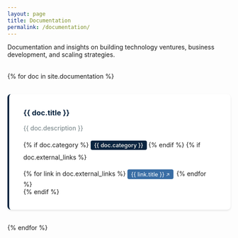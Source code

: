 ```yaml
---
layout: page
title: Documentation
permalink: /documentation/
---
```


Documentation and insights on building technology ventures, business development, and scaling strategies.

<div class="documentation-grid">
  {% for doc in site.documentation %}
  <div class="documentation-card">
    <h3><a href="{{ doc.url }}">{{ doc.title }}</a></h3>
    <p>{{ doc.description }}</p>
    {% if doc.category %}
    <span class="doc-category">{{ doc.category }}</span>
    {% endif %}
    {% if doc.external_links %}
    <div class="doc-links">
      {% for link in doc.external_links %}
      <a href="{{ link.url }}" target="_blank" rel="noopener" class="external-link-small">{{ link.title }}</a>
      {% endfor %}
    </div>
    {% endif %}
  </div>
  {% endfor %}
</div>

<style>
.documentation-grid {
  display: grid;
  grid-template-columns: repeat(auto-fit, minmax(350px, 1fr));
  gap: 2rem;
  margin: 2rem 0;
}

.documentation-card {
  padding: 2rem;
  background: #ffffff;
  border-radius: 8px;
  border-left: 4px solid #0A2540;
  box-shadow: 0 2px 4px rgba(0,0,0,0.1);
  transition: transform 0.2s ease, box-shadow 0.2s ease, border-left-color 0.2s ease;
}

.documentation-card:hover {
  transform: translateY(-2px);
  box-shadow: 0 4px 12px rgba(0,0,0,0.15);
  border-left-color: #D4AF37;
}

.documentation-card h3 {
  margin-top: 0;
  margin-bottom: 0.5rem;
}

.documentation-card h3 a {
  color: #0A2540;
  text-decoration: none;
}

.documentation-card h3 a:hover {
  color: #3A6EA5;
}

.documentation-card p {
  color: #6c7b7f;
  line-height: 1.6;
  margin-bottom: 1rem;
}

.doc-category {
  display: inline-block;
  background: #0A2540;
  color: #FAF7F2;
  padding: 0.2rem 0.5rem;
  border-radius: 4px;
  font-size: 0.8rem;
  font-weight: 500;
  margin-bottom: 0.5rem;
}

.doc-links {
  margin-top: 1rem;
}

.external-link-small {
  display: inline-block;
  background: #3A6EA5;
  color: white;
  padding: 0.2rem 0.5rem;
  border-radius: 4px;
  text-decoration: none;
  font-size: 0.8rem;
  margin: 0.2rem 0.2rem 0.2rem 0;
  transition: background-color 0.2s ease;
}

.external-link-small:hover {
  background: #0A2540;
  text-decoration: none;
  color: white;
}

.external-link-small::after {
  content: " ↗";
  font-size: 0.7rem;
}
</style>